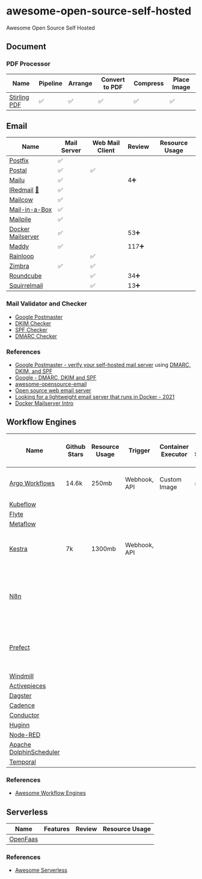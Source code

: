 # awesome-open-source-self-hosted
Awesome Open Source Self Hosted

## Document

### PDF Processor
Name | Pipeline | Arrange | Convert to PDF | Compress | Place Image
---|---|---|---|---|---
[Stirling PDF](https://github.com/Stirling-Tools/Stirling-PDF) |✅|✅|✅|✅|✅


## Email

Name | Mail Server | Web Mail Client | Review | Resource Usage
---|---|---|---|---
[Postfix]() |✅|||
[Postal]() |✅|✅||
[Mailu](https://mailu.io/2.0/) |✅||4➕|
[IRedmail]() [🐳](https://github.com/iredmail/dockerized) |✅|||
[Mailcow](https://mailcow.email) |✅|||
[Mail-in-a-Box](https://mailinabox.email) |✅|||
[Mailpile](https://www.mailpile.is) |✅|||
[Docker Mailserver](https://github.com/docker-mailserver/docker-mailserver) |✅||53➕| 
[Maddy](https://maddy.email) |✅||117➕|
[Rainloop](https://www.rainloop.net) ||✅|| 
[Zimbra](https://www.zimbra.com) |✅|✅||
[Roundcube]() ||✅|34➕|
[Squirrelmail]() ||✅|13➕|

### Mail Validator and Checker
- [Google Postmaster](https://postmaster.google.com/)
- [DKIM Checker](https://mxtoolbox.com/dkim.aspx)
- [SPF Checker](https://mxtoolbox.com/SuperTool.aspx?action=spf)
- [DMARC Checker](https://dmarcly.com/tools/dmarc-checker)

### References
- [Google Postmaster - verify your self-hosted mail server](https://postmaster.google.com) using [DMARC, DKIM, and SPF](https://www.cloudflare.com/en-au/learning/email-security/dmarc-dkim-spf/)
- [Google - DMARC, DKIM and SPF](https://support.google.com/a/answer/81126?visit_id=638532177956139038-3838716887&rd=1#authentication)
- [awesome-opensource-email](https://github.com/Mindbaz/awesome-opensource-email)
- [Open source web email server](https://forwardemail.net/en/blog/open-source/web-email-server)
- [Looking for a lightweight email server that runs in Docker - 2021](https://www.reddit.com/r/selfhosted/comments/pqbhej/looking_for_a_lightweight_email_server_that_runs/)
- [Docker Mailserver Intro](https://docker-mailserver.github.io/docker-mailserver/latest/introduction/)

## Workflow Engines
Name | Github Stars | Resource Usage | Trigger | Container Executor | GUI Scripting | K8S | Used By | Dev. Language | Nodes Drag n Drop | ML & Data Eng. | Cons
---|---|---|---|---|---|---|---|---|---|---|---
[Argo Workflows](https://github.com/argoproj/argo-workflows) | 14.6k | 250mb | Webhook, API | Custom Image | ✅ | Required | Google, IBM, Metaflow, Kubeflow | Go | ❌ ||
[Kubeflow]()|||||||||||
[Flyte]()||||||||Go|||
[Metaflow]()||||||||Python|||
[Kestra](https://github.com/kestra-io/kestra) | 7k | 1300mb | Webhook, API |||||Java||Data pipeline, ml model deployment, etl|
[N8n]()|||||||||||Complexity on creating non-Alpine custom Docker image
[Prefect]()|||||||||||Depends on Hasura which is quite taking resources
[Windmill]()|||||||||||
[Activepieces]()|||||||||||
[Dagster]()|||||||||||
[Cadence]()|||||||||||
[Conductor]()|||||||||||
[Huginn]()|||||||||||
[Node-RED]()|||||||||||
[Apache DolphinScheduler]()|||||||||||
[Temporal]()|||||||||||

### References
- [Awesome Workflow Engines](https://github.com/meirwah/awesome-workflow-engines?tab=readme-ov-file)

## Serverless
Name | Features | Review | Resource Usage
---|---|---|---
[OpenFaas]() |||

### References
- [Awesome Serverless](https://github.com/anaibol/awesome-serverless)
